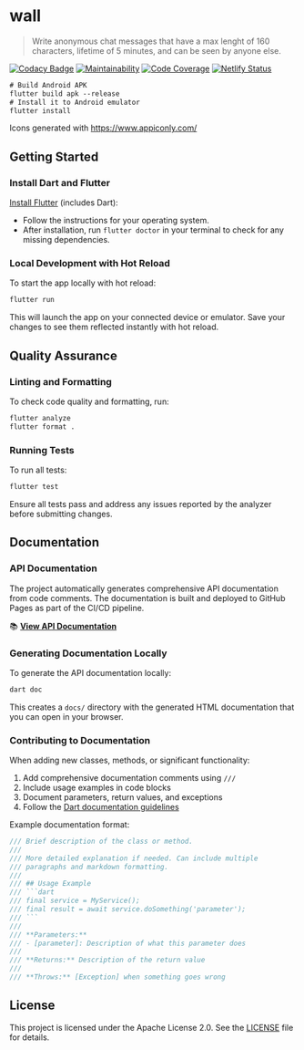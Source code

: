 # wall

> Write anonymous chat messages that have a max lenght of 160 characters, lifetime of 5 minutes, and can be seen by anyone else.

[![Codacy Badge](https://app.codacy.com/project/badge/Grade/7f5b282964644331adf2295a81254267)](https://app.codacy.com/gh/Design-Leaders-Finland/wall/dashboard?utm_source=gh&utm_medium=referral&utm_content=&utm_campaign=Badge_grade)
[![Maintainability](https://qlty.sh/gh/Design-Leaders-Finland/projects/wall/maintainability.svg)](https://qlty.sh/gh/Design-Leaders-Finland/projects/wall)
[![Code Coverage](https://qlty.sh/gh/Design-Leaders-Finland/projects/wall/coverage.svg)](https://qlty.sh/gh/Design-Leaders-Finland/projects/wall)
[![Netlify Status](https://api.netlify.com/api/v1/badges/ab129df3-0fb9-48fe-a8fa-d50464ecc2f5/deploy-status)](https://wall.designleaders.fi)

```ps
# Build Android APK
flutter build apk --release
# Install it to Android emulator
flutter install
```

Icons generated with https://www.appiconly.com/

## Getting Started

### Install Dart and Flutter

[Install Flutter](https://docs.flutter.dev/get-started/install) (includes Dart):
   - Follow the instructions for your operating system.
   - After installation, run `flutter doctor` in your terminal to check for any missing dependencies.

### Local Development with Hot Reload

To start the app locally with hot reload:

```sh
flutter run
```

This will launch the app on your connected device or emulator. Save your changes to see them reflected instantly with hot reload.

## Quality Assurance

### Linting and Formatting

To check code quality and formatting, run:

```sh
flutter analyze
flutter format .
```

### Running Tests

To run all tests:

```sh
flutter test
```

Ensure all tests pass and address any issues reported by the analyzer before submitting changes.

## Documentation

### API Documentation

The project automatically generates comprehensive API documentation from code comments. The documentation is built and deployed to GitHub Pages as part of the CI/CD pipeline.

📚 **[View API Documentation](https://design-leaders-finland.github.io/wall/api-docs/)**

### Generating Documentation Locally

To generate the API documentation locally:

```sh
dart doc
```

This creates a `docs/` directory with the generated HTML documentation that you can open in your browser.

### Contributing to Documentation

When adding new classes, methods, or significant functionality:

1. Add comprehensive documentation comments using `///`
2. Include usage examples in code blocks
3. Document parameters, return values, and exceptions
4. Follow the [Dart documentation guidelines](https://dart.dev/effective-dart/documentation)

Example documentation format:
```dart
/// Brief description of the class or method.
/// 
/// More detailed explanation if needed. Can include multiple
/// paragraphs and markdown formatting.
/// 
/// ## Usage Example
/// ```dart
/// final service = MyService();
/// final result = await service.doSomething('parameter');
/// ```
/// 
/// **Parameters:**
/// - [parameter]: Description of what this parameter does
/// 
/// **Returns:** Description of the return value
/// 
/// **Throws:** [Exception] when something goes wrong
```
  
## License

This project is licensed under the Apache License 2.0. See the [LICENSE](LICENSE) file for details.

